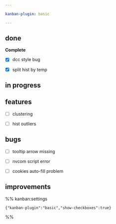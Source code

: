 ```yaml
---

kanban-plugin: basic

---
```


## done

**Complete**
- [x] dcc style bug
- [x] split hist by temp


## in progress



## features

- [ ] clustering
- [ ] hist outliers


## bugs

- [ ] tooltip arrow missing
- [ ] nvcom script error
- [ ] cookies auto-fill problem


## improvements





%% kanban:settings
```
{"kanban-plugin":"basic","show-checkboxes":true}
```
%%